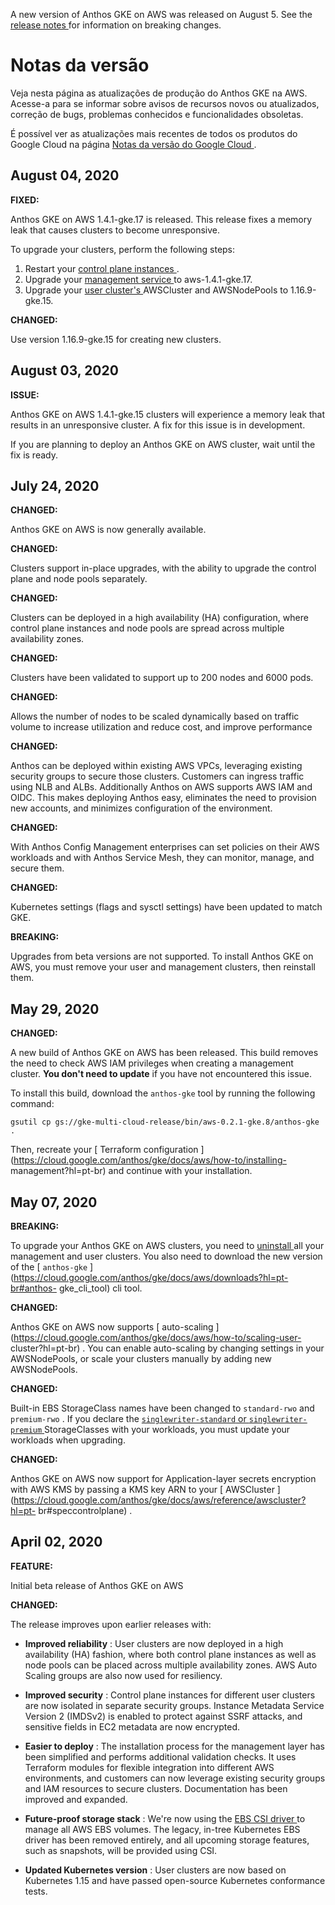 A new version of Anthos GKE on AWS was released on August 5. See the [ release
notes ](https://cloud.google.com/anthos/gke/docs/aws/release-notes?hl=pt-br)
for information on breaking changes.

#  Notas da versão

Veja nesta página as atualizações de produção do Anthos GKE na AWS. Acesse-a
para se informar sobre avisos de recursos novos ou atualizados, correção de
bugs, problemas conhecidos e funcionalidades obsoletas.

É possível ver as atualizações mais recentes de todos os produtos do Google
Cloud na página [ Notas da versão do Google Cloud
](https://cloud.google.com/release-notes?hl=pt-br) .

##  August 04, 2020

**FIXED:**

Anthos GKE on AWS 1.4.1-gke.17 is released. This release fixes a memory leak
that causes clusters to become unresponsive.

To upgrade your clusters, perform the following steps:

  1. Restart your [ control plane instances ](https://cloud.google.com/anthos/gke/docs/aws/troubleshooting?hl=pt-br#rebooting_your_control_plane) . 
  2. Upgrade your [ management service ](http://cloud.google.com/anthos/gke/docs/aws/how-to/upgrading-management?hl=pt-br) to aws-1.4.1-gke.17. 
  3. Upgrade your [ user cluster's ](http://cloud.google.com/anthos/gke/docs/aws/how-to/upgrading-user-cluster?hl=pt-br) AWSCluster and AWSNodePools to 1.16.9-gke.15. 

**CHANGED:**

Use version 1.16.9-gke.15 for creating new clusters.

##  August 03, 2020

**ISSUE:**

Anthos GKE on AWS 1.4.1-gke.15 clusters will experience a memory leak that
results in an unresponsive cluster. A fix for this issue is in development.

If you are planning to deploy an Anthos GKE on AWS cluster, wait until the fix
is ready.

##  July 24, 2020

**CHANGED:**

Anthos GKE on AWS is now generally available.

**CHANGED:**

Clusters support in-place upgrades, with the ability to upgrade the control
plane and node pools separately.

**CHANGED:**

Clusters can be deployed in a high availability (HA) configuration, where
control plane instances and node pools are spread across multiple availability
zones.

**CHANGED:**

Clusters have been validated to support up to 200 nodes and 6000 pods.

**CHANGED:**

Allows the number of nodes to be scaled dynamically based on traffic volume to
increase utilization and reduce cost, and improve performance

**CHANGED:**

Anthos can be deployed within existing AWS VPCs, leveraging existing security
groups to secure those clusters. Customers can ingress traffic using NLB and
ALBs. Additionally Anthos on AWS supports AWS IAM and OIDC. This makes
deploying Anthos easy, eliminates the need to provision new accounts, and
minimizes configuration of the environment.

**CHANGED:**

With Anthos Config Management enterprises can set policies on their AWS
workloads and with Anthos Service Mesh, they can monitor, manage, and secure
them.

**CHANGED:**

Kubernetes settings (flags and sysctl settings) have been updated to match
GKE.

**BREAKING:**

Upgrades from beta versions are not supported. To install Anthos GKE on AWS,
you must remove your user and management clusters, then reinstall them.

##  May 29, 2020

**CHANGED:**

A new build of Anthos GKE on AWS has been released. This build removes the
need to check AWS IAM privileges when creating a management cluster. **You
don't need to update** if you have not encountered this issue.

To install this build, download the ` anthos-gke ` tool by running the
following command:

` gsutil cp gs://gke-multi-cloud-release/bin/aws-0.2.1-gke.8/anthos-gke . `

Then, recreate your [ Terraform configuration
](https://cloud.google.com/anthos/gke/docs/aws/how-to/installing-
management?hl=pt-br) and continue with your installation.

##  May 07, 2020

**BREAKING:**

To upgrade your Anthos GKE on AWS clusters, you need to [ uninstall
](https://cloud.google.com/anthos/gke/docs/aws/how-to/uninstalling?hl=pt-br)
all your management and user clusters. You also need to download the new
version of the [ ` anthos-gke `
](https://cloud.google.com/anthos/gke/docs/aws/downloads?hl=pt-br#anthos-
gke_cli_tool) cli tool.

**CHANGED:**

Anthos GKE on AWS now supports [ auto-scaling
](https://cloud.google.com/anthos/gke/docs/aws/how-to/scaling-user-
cluster?hl=pt-br) . You can enable auto-scaling by changing settings in your
AWSNodePools, or scale your clusters manually by adding new AWSNodePools.

**CHANGED:**

Built-in EBS StorageClass names have been changed to ` standard-rwo ` and `
premium-rwo ` . If you declare the [ ` singlewriter-standard ` or `
singlewriter-premium `
](https://cloud.google.com/anthos/gke/docs/aws/concepts/storage.md?hl=pt-br)
StorageClasses with your workloads, you must update your workloads when
upgrading.

**CHANGED:**

Anthos GKE on AWS now support for Application-layer secrets encryption with
AWS KMS by passing a KMS key ARN to your [ AWSCluster
](https://cloud.google.com/anthos/gke/docs/aws/reference/awscluster?hl=pt-
br#speccontrolplane) .

##  April 02, 2020

**FEATURE:**

Initial beta release of Anthos GKE on AWS

**CHANGED:**

The release improves upon earlier releases with:

  * **Improved reliability** : User clusters are now deployed in a high availability (HA) fashion, where both control plane instances as well as node pools can be placed across multiple availability zones. AWS Auto Scaling groups are also now used for resiliency. 

  * **Improved security** : Control plane instances for different user clusters are now isolated in separate security groups. Instance Metadata Service Version 2 (IMDSv2) is enabled to protect against SSRF attacks, and sensitive fields in EC2 metadata are now encrypted. 

  * **Easier to deploy** : The installation process for the management layer has been simplified and performs additional validation checks. It uses Terraform modules for flexible integration into different AWS environments, and customers can now leverage existing security groups and IAM resources to secure clusters. Documentation has been improved and expanded. 

  * **Future-proof storage stack** : We're now using the [ EBS CSI driver ](https://github.com/kubernetes-sigs/aws-ebs-csi-driver) to manage all AWS EBS volumes. The legacy, in-tree Kubernetes EBS driver has been removed entirely, and all upcoming storage features, such as snapshots, will be provided using CSI. 

  * **Updated Kubernetes version** : User clusters are now based on Kubernetes 1.15 and have passed open-source Kubernetes conformance tests. 

